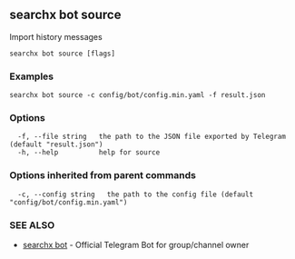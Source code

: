 ## searchx bot source

Import history messages

```
searchx bot source [flags]
```

### Examples

```
searchx bot source -c config/bot/config.min.yaml -f result.json
```

### Options

```
  -f, --file string   the path to the JSON file exported by Telegram (default "result.json")
  -h, --help          help for source
```

### Options inherited from parent commands

```
  -c, --config string   the path to the config file (default "config/bot/config.min.yaml")
```

### SEE ALSO

* [searchx bot](searchx_bot.md)	 - Official Telegram Bot for group/channel owner


